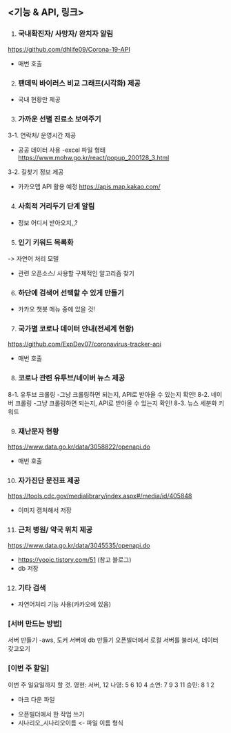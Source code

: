 ## <기능 & API, 링크>

1. ### 국내확진자/ 사망자/ 완치자 알림
https://github.com/dhlife09/Corona-19-API 
- 매번 호출

2. ### 팬데믹 바이러스 비교 그래프(시각화) 제공
- 국내 현황만 제공

3. ### 가까운 선별 진료소 보여주기
3-1. 연락처/ 운영시간 제공
- 공공 데이터 사용 -excel 파일 형태
https://www.mohw.go.kr/react/popup_200128_3.html

3-2. 길찾기 정보 제공
- 카카오맵 API 활용 예정
https://apis.map.kakao.com/

4. ### 사회적 거리두기 단계 알림
- 정보 어디서 받아오지,,?

5. ### 인기 키워드 목록화
-> 자연어 처리 모델
- 관련 오픈소스/ 사용할 구체적인 알고리즘 찾기

6. ### 하단에 검색어 선택할 수 있게 만들기
- 카카오 챗봇 메뉴 중에 있을 것!

7. ### 국가별 코로나 데이터 안내(전세계 현황)
https://github.com/ExpDev07/coronavirus-tracker-api
- 매번 호출

8. ### 코로나 관련 유투브/네이버 뉴스 제공
8-1. 유투브 크롤링 -그냥 크롤링하면 되는지, API로 받아올 수 있는지 확인!
8-2. 네이버 크롤링 -그냥 크롤링하면 되는지, API로 받아올 수 있는지 확인!
8-3. 뉴스 세분화 키워드

9. ### 재난문자 현황
https://www.data.go.kr/data/3058822/openapi.do
- 매번 호출

10. ### 자가진단 문진표 제공
https://tools.cdc.gov/medialibrary/index.aspx#/media/id/405848
- 이미지 캡처해서 저장

11. ### 근처 병원/ 약국 위치 제공
https://www.data.go.kr/data/3045535/openapi.do
- https://yooic.tistory.com/51 (참고 블로그)
- db 저장

12. ### 기타 검색
- 자연어처리 기능 사용(카카오에 있음)


### [서버 만드는 방법]
서버 만들기 -aws, 도커
서버에 db 만들기
오픈빌더에서 로컬 서버를 불러서, 데이터 갖고오기

### [이번 주 할일]
이번 주 일요일까지 할 것.
영현: 서버, 12 
나영: 5 6 10 4
소연: 7 9  3 11
승민: 8 1 2

* 마크 다운 파일
- 오픈빌더에서 한 작업 쓰기
- 시나리오_시나리오이름 <- 파일 이름 형식

